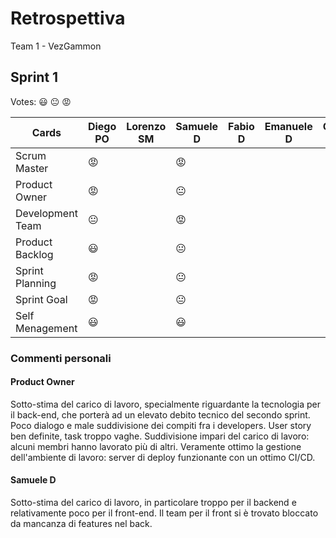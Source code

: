 # Retrospettiva
Team 1 - VezGammon

## Sprint 1

Votes: 😃 😐 😡

| Cards            | Diego PO | Lorenzo SM | Samuele D | Fabio D | Emanuele D | Omar D | Motivazioni |
| ---------------- | -------- | ---------- | --------- | ------- | ---------- | ------ | ----------- |
| Scrum Master     | 😡       |            | 😡        |         |            |        |             |
| Product Owner    | 😡       |            | 😐        |         |            |        |             |
| Development Team | 😐       |            | 😡        |         |            |        |             |
| Product Backlog  | 😃       |            | 😐        |         |            |        |             |
| Sprint Planning  | 😡       |            | 😐        |         |            |        |             |
| Sprint Goal      | 😡       |            | 😐        |         |            |        |             |
| Self Menagement  | 😃       |            | 😃        |         |            |        |             |

### Commenti personali
#### Product Owner
Sotto-stima del carico di lavoro, specialmente riguardante la tecnologia per il back-end, che porterà ad un elevato debito tecnico del secondo sprint.
Poco dialogo e male suddivisione dei compiti fra i developers. User story ben definite, task troppo vaghe. Suddivisione impari del carico di lavoro: alcuni membri hanno lavorato più di altri.
Veramente ottimo la gestione dell'ambiente di lavoro: server di deploy funzionante con un ottimo CI/CD.

#### Samuele D
Sotto-stima del carico di lavoro, in particolare troppo per il backend e relativamente poco per il front-end.
Il team per il front si è trovato bloccato da mancanza di features nel back.
